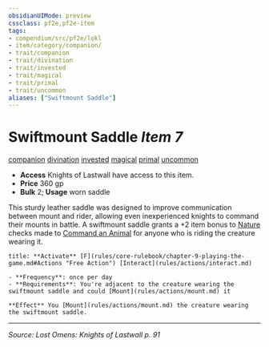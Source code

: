 ```yaml
---
obsidianUIMode: preview
cssclass: pf2e,pf2e-item
tags:
- compendium/src/pf2e/lokl
- item/category/companion/
- trait/companion
- trait/divination
- trait/invested
- trait/magical
- trait/primal
- trait/uncommon
aliases: ["Swiftmount Saddle"]
---
```

# Swiftmount Saddle *Item 7*  
[companion](rules/traits/companion.md "Companion Item Trait")  [divination](rules/traits/divination.md "Divination School Trait")  [invested](rules/traits/invested.md "Invested Item Trait")  [magical](rules/traits/magical.md "Magical Item Trait")  [primal](rules/traits/primal.md "Primal Tradition Trait")  [uncommon](rules/traits/uncommon.md "Uncommon Rarity Trait")  

- **Access** Knights of Lastwall have access to this item.
- **Price** 360 gp
- **Bulk** 2; **Usage** worn saddle

This sturdy leather saddle was designed to improve communication between mount and rider, allowing even inexperienced knights to command their mounts in battle. A swiftmount saddle grants a +2 item bonus to [Nature](compendium/skills.md#Nature) checks made to [Command an Animal](rules/actions/command-an-animal.md) for anyone who is riding the creature wearing it.

```ad-embed-ability
title: **Activate** [F](rules/core-rulebook/chapter-9-playing-the-game.md#Actions "Free Action") [Interact](rules/actions/interact.md)

- **Frequency**: once per day
- **Requirements**: You're adjacent to the creature wearing the swiftmount saddle and could [Mount](rules/actions/mount.md) it

**Effect** You [Mount](rules/actions/mount.md) the creature wearing the swiftmount saddle.
```


---
*Source: Lost Omens: Knights of Lastwall p. 91*
